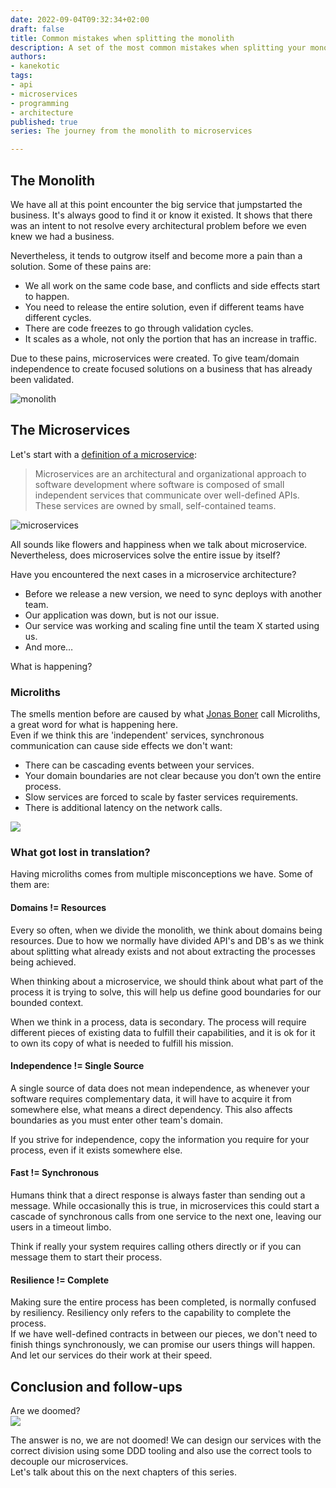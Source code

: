 ```yaml
---
date: 2022-09-04T09:32:34+02:00
draft: false
title: Common mistakes when splitting the monolith
description: A set of the most common mistakes when splitting your monolith into microservices
authors:
- kanekotic
tags:
- api
- microservices
- programming
- architecture
published: true
series: The journey from the monolith to microservices

---
```

## The Monolith

We have all at this point encounter the big service that jumpstarted the business. It's always good to find it or know it existed. It shows that there was an intent to not resolve every architectural problem before we even knew we had a business.

Nevertheless, it tends to outgrow itself and become more a pain than a solution. Some of these pains are:

* We all work on the same code base, and conflicts and side effects start to happen.
* You need to release the entire solution, even if different teams have different cycles.
* There are code freezes to go through validation cycles.
* It scales as a whole, not only the portion that has an increase in traffic.

Due to these pains, microservices were created. To give team/domain independence to create focused solutions on a business that has already been validated.

![monolith](https://user-images.githubusercontent.com/3071208/188307798-0e34ade4-a102-4aef-bff4-73eebc4bb358.JPG)

## The Microservices

Let's start with a [definition of a microservice](https://aws.amazon.com/microservices/):

> Microservices are an architectural and organizational approach to software development where software is composed of small independent services that communicate over well-defined APIs. These services are owned by small, self-contained teams.

![microservices](https://user-images.githubusercontent.com/3071208/188307797-7c30c8cb-bff7-4755-822b-7cf469cba372.JPG)

All sounds like flowers and happiness when we talk about microservice. Nevertheless, does microservices solve the entire issue by itself?

Have you encountered the next cases in a microservice architecture?

* Before we release a new version, we need to sync deploys with another team.
* Our application was down, but is not our issue.
* Our service was working and scaling fine until the team X started using us.
* And more…

What is happening?

### Microliths

The smells mention before are caused by what [Jonas Boner](http://jonasboner.com/) call Microliths, a great word for what is happening here.  
Even if we think this are 'independent' services, synchronous communication can cause side effects we don't want:

* There can be cascading events between your services.
* Your domain boundaries are not clear because you don’t own the entire process.
* Slow services are forced to scale by faster services requirements.
* There is additional latency on the network calls.

![](https://microlithalternatives.kanekotic.com/images/microliths.jpg)

### What got lost in translation?

Having microliths comes from multiple misconceptions we have. Some of them are:

#### Domains != Resources

Every so often, when we divide the monolith, we think about domains being resources. Due to how we normally have divided API's and DB's as we think about splitting what already exists and not about extracting the processes being achieved.

When thinking about a microservice, we should think about what part of the process it is trying to solve, this will help us define good boundaries for our bounded context.

When we think in a process, data is secondary. The process will require different pieces of existing data to fulfill their capabilities, and it is ok for it to own its copy of what is needed to fulfill his mission.

#### Independence != Single Source

A single source of data does not mean independence, as whenever your software requires complementary data, it will have to acquire it from somewhere else, what means a direct  dependency. This also affects boundaries as you must enter other team's domain.

If you strive for independence, copy the information you require for your process, even if it exists somewhere else.

#### Fast != Synchronous

Humans think that a direct response is always faster than sending out a message. While occasionally this is true, in microservices this could start a cascade of synchronous calls from one service to the next one, leaving our users in a timeout limbo.

Think if really your system requires calling others directly or if you can message them to start their process.

#### Resilience != Complete

Making sure the entire process has been completed, is normally confused by resiliency. Resiliency only refers to the capability to complete the process.   
If we have well-defined contracts in between our pieces, we don't need to finish things synchronously, we can promise our users things will happen. And let our services do their work at their speed.

## Conclusion and follow-ups

Are we doomed?  
![](https://microlithalternatives.kanekotic.com/images/timetopanic.jpg)

The answer is no, we are not doomed! We can design our services with the correct division using some DDD tooling and also use the correct tools to decouple our microservices.  
Let's talk about this on the next chapters of this series.